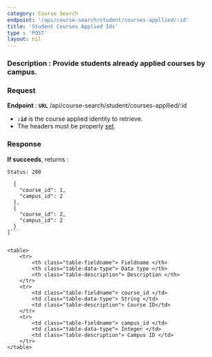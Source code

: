 ```yaml
---
category: Course Search
endpoint: '/api/course-search/student/courses-appllied/:id'
title: 'Student Courses Applied Ids'
type : 'POST'
layout: nil
---
```


### **Description** : Provide students already applied courses by campus.

### Request

**Endpoint** : **`URL`** /api/course-search/student/courses-appllied/:id

* **`:id`** is the course applied identity to retrieve.
* The headers must be properly [set](#/Info-setting-headers).


### Response

**If succeeds**, returns : 

```Status: 200```

```[
  {
    "course_id": 1,
    "campus_id": 2
  },
  {
    "course_id": 2,
    "campus_id": 2
  }
]```


<table>
	<tr>
		<th class="table-fieldname"> Fieldname </th>
		<th class="table-data-type"> Data type </th>
		<th class="table-description"> Description </th>
	</tr>
	<tr>
		<td class="table-fieldname"> course_id </td>
		<td class="table-data-type"> String </td>
		<td class="table-description"> Course ID</td>
	</tr>  
	<tr>
		<td class="table-fieldname"> campus_id </td>
		<td class="table-data-type"> Integer </td>
		<td class="table-description"> Campus ID </td>
	</tr>  
</table>
